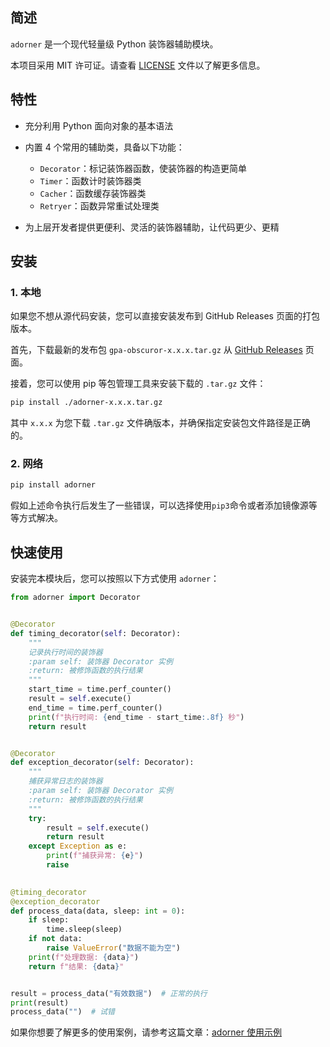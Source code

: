 ## 简述

`adorner` 是一个现代轻量级 Python 装饰器辅助模块。

本项目采用 MIT 许可证。请查看 [LICENSE](https://github.com/gupingan/adorner/tree/v1.0.0?tab=License-1-ov-file) 文件以了解更多信息。

## 特性

- 充分利用 Python 面向对象的基本语法
- 内置 4 个常用的辅助类，具备以下功能：
  - `Decorator`：标记装饰器函数，使装饰器的构造更简单
  - `Timer`：函数计时装饰器类
  - `Cacher`：函数缓存装饰器类
  - `Retryer`：函数异常重试处理类

- 为上层开发者提供更便利、灵活的装饰器辅助，让代码更少、更精

## 安装

### 1. 本地

如果您不想从源代码安装，您可以直接安装发布到 GitHub Releases 页面的打包版本。

首先，下载最新的发布包 `gpa-obscuror-x.x.x.tar.gz` 从 [GitHub Releases](https://github.com/gupingan/adorner/releases) 页面。

接着，您可以使用 pip 等包管理工具来安装下载的 `.tar.gz` 文件：

```bash
pip install ./adorner-x.x.x.tar.gz
```

其中 `x.x.x` 为您下载 `.tar.gz` 文件确版本，并确保指定安装包文件路径是正确的。

### 2. 网络

```bash
pip install adorner
```

假如上述命令执行后发生了一些错误，可以选择使用`pip3`命令或者添加镜像源等等方式解决。

## 快速使用

安装完本模块后，您可以按照以下方式使用 `adorner`：

```python
from adorner import Decorator


@Decorator
def timing_decorator(self: Decorator):
    """
    记录执行时间的装饰器
    :param self: 装饰器 Decorator 实例
    :return: 被修饰函数的执行结果
    """
    start_time = time.perf_counter()
    result = self.execute()
    end_time = time.perf_counter()
    print(f"执行时间: {end_time - start_time:.8f} 秒")
    return result


@Decorator
def exception_decorator(self: Decorator):
    """
    捕获异常日志的装饰器
    :param self: 装饰器 Decorator 实例
    :return: 被修饰函数的执行结果
    """
    try:
        result = self.execute()
        return result
    except Exception as e:
        print(f"捕获异常: {e}")
        raise
    

@timing_decorator
@exception_decorator
def process_data(data, sleep: int = 0):
    if sleep:
        time.sleep(sleep)
    if not data:
        raise ValueError("数据不能为空")
    print(f"处理数据: {data}")
    return f"结果: {data}"


result = process_data("有效数据")  # 正常的执行
print(result)
process_data("")  # 试错
```

如果你想要了解更多的使用案例，请参考这篇文章：[adorner 使用示例](https://www.cnblogs.com/gupingan/p/18299851)